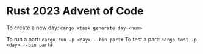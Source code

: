 # Rust 2023 Advent of Code

To create a new day: `cargo xtask generate day-<num>`

To run a part: `cargo run -p <day> --bin part#`
To test a part: `cargo test -p <day> --bin part#`
